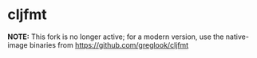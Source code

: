 cljfmt
======

**NOTE:** This fork is no longer active; for a modern version, use the native-image binaries from https://github.com/greglook/cljfmt
